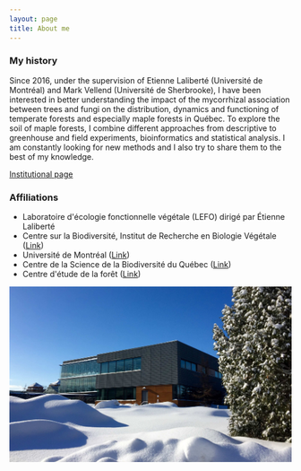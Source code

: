 ```yaml
---
layout: page
title: About me
---
```

### My history

Since 2016, under the supervision of Etienne Laliberté (Université de Montréal) and Mark Vellend (Université de Sherbrooke), I have been interested in better understanding the impact of the mycorrhizal association between trees and fungi on the distribution, dynamics and functioning of temperate forests and especially maple forests in Québec. To explore the soil of maple forests, I combine different approaches from descriptive to greenhouse and field experiments, bioinformatics and statistical analysis. I am constantly looking for new methods and I also try to share them to the best of my knowledge.

[Institutional page](https://bio.umontreal.ca/repertoire-departement/etudiants-aux-cycles-superieurs/alexis-carteron/#c124868)

### Affiliations
- Laboratoire d'écologie fonctionnelle végétale (LEFO) dirigé par Étienne Laliberté
- Centre sur la Biodiversité, Institut de Recherche en Biologie Végétale ([Link](http://www.irbv.umontreal.ca/))
- Université de Montréal ([Link](https://www.umontreal.ca/))
- Centre de la Science de la Biodiversité du Québec ([Link](https://qcbs.ca/fr/))
- Centre d'étude de la forêt ([Link](http://www.cef-cfr.ca/))

![](/img/centre1.jpg)
